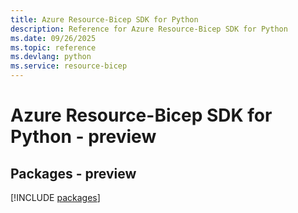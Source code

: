 ```yaml
---
title: Azure Resource-Bicep SDK for Python
description: Reference for Azure Resource-Bicep SDK for Python
ms.date: 09/26/2025
ms.topic: reference
ms.devlang: python
ms.service: resource-bicep
---
```

# Azure Resource-Bicep SDK for Python - preview
## Packages - preview
[!INCLUDE [packages](resource-bicep-index.md)]